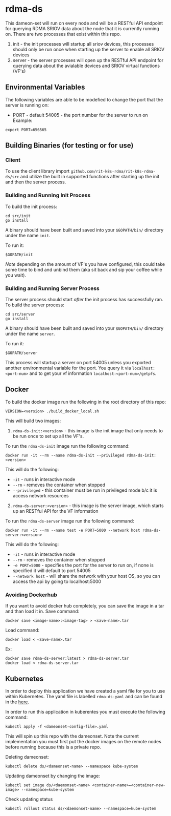 # rdma-ds

This dameon-set will run on every node and will be a RESTful API endpoint for querying RDMA SRIOV data about the node that it is currently running on. There are two processes that exist within this repo. 
1. init - the init processes will startup all sriov devices, this processes should only be run once when starting up the server to enable all SRIOV devices
2. server - the server processes will open up the RESTful API endpoint for querying data about the avialable devices and SRIOV virtual functions (VF's)

## Environmental Variables
The following variables are able to be modefied to change the port that the server is running on:
  - PORT - default 54005 - the port number for the server to run on
Example:
```
export PORT=656565
```

## Building Binaries (for testing or for use)

### Client
To use the client library import `github.com/rit-k8s-rdma/rit-k8s-rdma-ds/src` and utilize the built in supported functions after starting up the init and then the server process.

### Building and Running Init Process
To build the init process:
```
cd src/init
go install
```
A binary should have been built and saved into your `$GOPATH/bin/` directory under the name `init`.

To run it:
```
$GOPATH/init
```
*Note* depending on the amount of VF's you have configured, this could take some time to bind and unbind them (aka sit back and sip your coffee while you wait).

### Building and Running Server Process
The server process should start *after* the init process has successfully ran. To build the server process:
```
cd src/server
go install
```
A binary should have been built and saved into your `$GOPATH/bin/` directory under the name `server`.

To run it:
```
$GOPATH/server
```
This process will startup a server on port 54005 unless you exported another environmental variable for the port. You query it via `localhost:<port-num>` and to get your vf information `localhost:<port-num>/getpfs`.

## Docker
To build the docker image run the following in the root directory of this repo:
```
VERSION=<version> ./build_docker_local.sh
```
This will build two images:
1. `rdma-ds-init:<version>` - this image is the init image that only needs to be run once to set up all the VF's.

To run the `rdma-ds-init` image run the following command:
```
docker run -it --rm --name rdma-ds-init --privileged rdma-ds-init:<version>
```
This will do the following:
  - `-it` - runs in interactive mode
  - `--rm` - removes the container when stopped
  - `--privileged` - this container must be run in privileged mode b/c it is access network resources

2. `rdma-ds-server:<version>` - this image is the server image, which starts up an RESTful API for the VF information

To run the `rdma-ds-server` image run the following command:
```
docker run -it --rm --name test -e PORT=5000 --network host rdma-ds-server:<version>
```
This will do the following:
  - `-it` - runs in interactive mode
  - `--rm` - removes the container when stopped
  - `-e PORT=5000` - specifies the port for the server to run on, if none is specified it will default to port 54005
  - `--network host` - will share the network with your host OS, so you can access the api by going to localhost:5000


### Avoiding Dockerhub
If you want to avoid docker hub completely, you can save the image in a tar and than load it in.
Save command:
```
docker save <image-name>:<image-tag> > <save-name>.tar
```
Load command:
```
docker load < <save-name>.tar
```
Ex:
```
docker save rdma-ds-server:latest > rdma-ds-server.tar
docker load < rdma-ds-server.tar
```

## Kubernetes
In order to deploy this application we have created a yaml file for you to use within Kubernetes. The yaml file is labelled `rdma-ds-yaml` and can be found in the [here](rdma-ds.yaml).

In order to run this application in kuberentes you must execute the following command:
```
kubectl apply -f <dameonset-config-file>.yaml
```
This will spin up this repo with the dameonset. Note the current implementation you must first put the docker images on the remote nodes before running because this is a private repo.

Deleting dameonset:
```
kubectl delete ds/<dameonset-name> --namespace kube-system
```

Updating dameonset by changing the image:
```
kubectl set image ds/<daemonset-name> <container-name>=<container-new-image> --namespace=kube-system
```

Check updating status
```
kubectl rollout status ds/<daemonset-name> --namespace=kube-system
```
